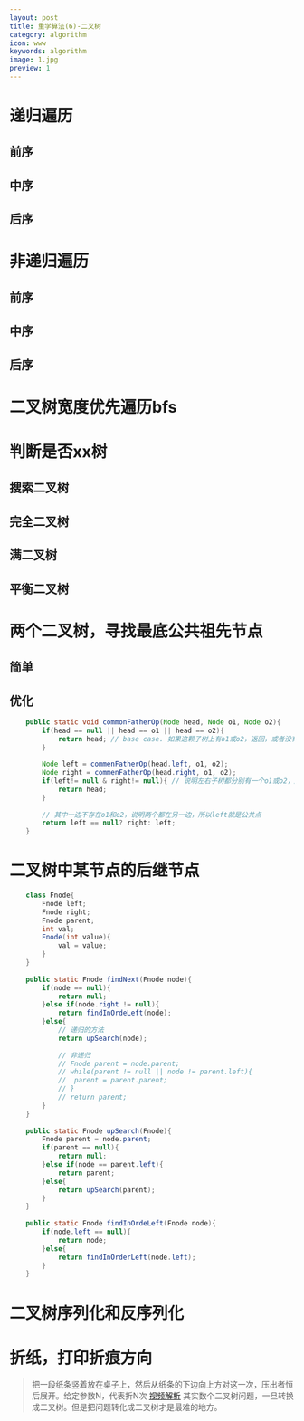 ```yaml
---
layout: post
title: 重学算法(6)-二叉树
category: algorithm
icon: www
keywords: algorithm
image: 1.jpg
preview: 1
---
```


# 递归遍历
## 前序
## 中序
## 后序
# 非递归遍历
## 前序
## 中序
## 后序
# 二叉树宽度优先遍历bfs
# 判断是否xx树
## 搜索二叉树
## 完全二叉树
## 满二叉树
## 平衡二叉树
# 两个二叉树，寻找最底公共祖先节点
## 简单
## 优化
```java
	public static void commonFatherOp(Node head, Node o1, Node o2){
		if(head == null || head == o1 || head == o2){
			return head; // base case. 如果这颗子树上有o1或o2，返回，或者没有，返回null
		}
		
		Node left = commenFatherOp(head.left, o1, o2);
		Node right = commenFatherOp(head.right, o1, o2);
		if(left!= null & right!= null){ // 说明左右子树都分别有一个o1或o2，所以要向上找公共
			return head;
		}
		
		// 其中一边不存在o1和o2，说明两个都在另一边，所以left就是公共点
		return left == null? right: left;
	}
```
# 二叉树中某节点的后继节点
```java
	class Fnode{
		Fnode left;
		Fnode right;
		Fnode parent;
		int val;
		Fnode(int value){
			val = value;
		}
	}
	
	public static Fnode findNext(Fnode node){
		if(node == null){
			return null;
		}else if(node.right != null){
			return findInOrdeLeft(node);
		}else{
			// 递归的方法
			return upSearch(node);  
		
			// 非递归
			// Fnode parent = node.parent;
			// while(parent != null || node != parent.left){
			// 	parent = parent.parent;
			// }
			// return parent;
		}
	}
	
	public static Fnode upSearch(Fnode){
		Fnode parent = node.parent;
		if(parent == null){
			return null;
		}else if(node == parent.left){
			return parent;
		}else{
			return upSearch(parent);
		}
	}
	
	public static Fnode findInOrdeLeft(Fnode node){
		if(node.left == null){
			return node;
		}else{
			return findInOrderLeft(node.left);
		}
	}
```
# 二叉树序列化和反序列化
# 折纸，打印折痕方向
>把一段纸条竖着放在桌子上，然后从纸条的下边向上方对这一次，压出者恒后展开。给定参数N，代表折N次 [视频解析]()
其实数个二叉树问题，一旦转换成二叉树。但是把问题转化成二叉树才是最难的地方。